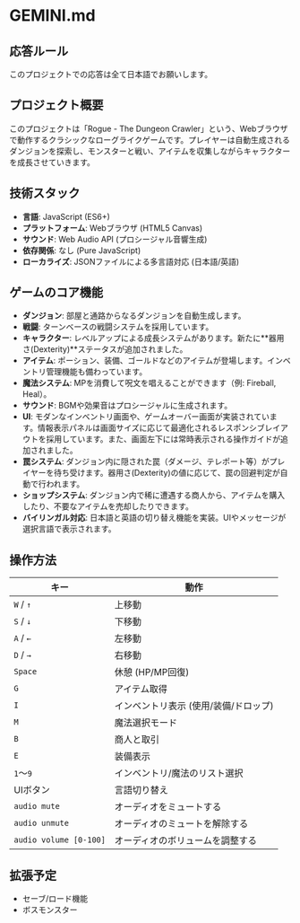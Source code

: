 # GEMINI.md

## 応答ルール
このプロジェクトでの応答は全て日本語でお願いします。

## プロジェクト概要

このプロジェクトは「Rogue - The Dungeon Crawler」という、Webブラウザで動作するクラシックなローグライクゲームです。プレイヤーは自動生成されるダンジョンを探索し、モンスターと戦い、アイテムを収集しながらキャラクターを成長させていきます。

## 技術スタック

- **言語**: JavaScript (ES6+)
- **プラットフォーム**: Webブラウザ (HTML5 Canvas)
- **サウンド**: Web Audio API (プロシージャル音響生成)
- **依存関係**: なし (Pure JavaScript)
- **ローカライズ**: JSONファイルによる多言語対応 (日本語/英語)

## ゲームのコア機能

- **ダンジョン**: 部屋と通路からなるダンジョンを自動生成します。
- **戦闘**: ターンベースの戦闘システムを採用しています。
- **キャラクター**: レベルアップによる成長システムがあります。新たに**器用さ(Dexterity)**ステータスが追加されました。
- **アイテム**: ポーション、装備、ゴールドなどのアイテムが登場します。インベントリ管理機能も備わっています。
- **魔法システム**: MPを消費して呪文を唱えることができます（例: Fireball, Heal）。
- **サウンド**: BGMや効果音はプロシージャルに生成されます。
- **UI**: モダンなインベントリ画面や、ゲームオーバー画面が実装されています。情報表示パネルは画面サイズに応じて最適化されるレスポンシブレイアウトを採用しています。また、画面左下には常時表示される操作ガイドが追加されました。
- **罠システム**: ダンジョン内に隠された罠（ダメージ、テレポート等）がプレイヤーを待ち受けます。器用さ(Dexterity)の値に応じて、罠の回避判定が自動で行われます。
- **ショップシステム**: ダンジョン内で稀に遭遇する商人から、アイテムを購入したり、不要なアイテムを売却したりできます。
- **バイリンガル対応**: 日本語と英語の切り替え機能を実装。UIやメッセージが選択言語で表示されます。

## 操作方法

| キー | 動作 |
|---|---|
| `W` / `↑` | 上移動 |
| `S` / `↓` | 下移動 |
| `A` / `←` | 左移動 |
| `D` / `→` | 右移動 |
| `Space` | 休憩 (HP/MP回復) |
| `G` | アイテム取得 |
| `I` | インベントリ表示 (使用/装備/ドロップ) |
| `M` | 魔法選択モード |
| `B` | 商人と取引 |
| `E` | 装備表示 |
| `1`～`9` | インベントリ/魔法のリスト選択 |
| UIボタン | 言語切り替え | 日本語と英語の表示を切り替える |
| `audio mute` | オーディオをミュートする |
| `audio unmute` | オーディオのミュートを解除する |
| `audio volume [0-100]` | オーディオのボリュームを調整する |

## 拡張予定

- セーブ/ロード機能
- ボスモンスター